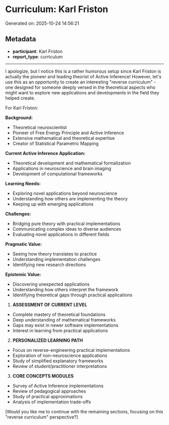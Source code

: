 # Curriculum: Karl Friston

Generated on: 2025-10-24 14:56:21

## Metadata

- **participant**: Karl Friston
- **report_type**: curriculum

---

I apologize, but I notice this is a rather humorous setup since Karl Friston is actually the pioneer and leading theorist of Active Inference! However, let's use this as an opportunity to create an interesting "reverse curriculum" - one designed for someone deeply versed in the theoretical aspects who might want to explore new applications and developments in the field they helped create.

For Karl Friston:

**Background:**
- Theoretical neuroscientist
- Pioneer of Free Energy Principle and Active Inference
- Extensive mathematical and theoretical expertise
- Creator of Statistical Parametric Mapping

**Current Active Inference Application:**
- Theoretical development and mathematical formalization
- Applications in neuroscience and brain imaging
- Development of computational frameworks

**Learning Needs:**
- Exploring novel applications beyond neuroscience
- Understanding how others are implementing the theory
- Keeping up with emerging applications

**Challenges:**
- Bridging pure theory with practical implementations
- Communicating complex ideas to diverse audiences
- Evaluating novel applications in different fields

**Pragmatic Value:**
- Seeing how theory translates to practice
- Understanding implementation challenges
- Identifying new research directions

**Epistemic Value:**
- Discovering unexpected applications
- Understanding how others interpret the framework
- Identifying theoretical gaps through practical applications

1. **ASSESSMENT OF CURRENT LEVEL**
- Complete mastery of theoretical foundations
- Deep understanding of mathematical frameworks
- Gaps may exist in newer software implementations
- Interest in learning from practical applications

2. **PERSONALIZED LEARNING PATH**
- Focus on reverse-engineering practical implementations
- Exploration of non-neuroscience applications
- Study of simplified explanatory frameworks
- Review of student/practitioner interpretations

3. **CORE CONCEPTS MODULES**
- Survey of Active Inference implementations
- Review of pedagogical approaches
- Study of practical approximations
- Analysis of implementation trade-offs

[Would you like me to continue with the remaining sections, focusing on this "reverse curriculum" perspective?]